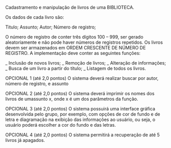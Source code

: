 Cadastramento e manipulação de livros de uma BIBLIOTECA. 

Os dados de cada livro são: 

  Titulo; 
  Assunto; 
  Autor; 
  Número de registro; 

O número de registro de conter três dígitos 100 – 999, ser gerado aleatoriamente e não pode 
haver números de registros repetidos. 
Os livros devem ser armazenados em ORDEM CRESCENTE DE NÚMERO DE REGISTRO. 
A implementação deve conter as seguintes funções: 

  _ Inclusão de novos livros; 
  _ Remoção de livros; 
  _ Alteração de informações; 
  _ Busca de um livro a partir do título; 
  _ Listagem de todos os livros. 


OPCIONAL 1 (até 2,0 pontos) 
O sistema deverá realizar buscar por autor, número de registro, e assunto 


OPCIONAL 2 (até 2,0 pontos) 
O sistema deverá imprimir os nomes dos livros de umassunto x, onde x é um dos parâmetros da 
função. 


OPCIONAL 3 (até 2,0 pontos) 
O sistema possuirá uma interface gráfica desenvolvida pelo grupo, por exemplo, com  opções de 
cor de fundo e de letra e diagramação na exibição das informações ao usuário, ou seja, o usuário 
poderá escolher a cor do fundo e das letras. 


OPCIONAL 4 (até 2,0 pontos) 
O sistema permitirá a recuperação de até 5 livros já apagados. 
